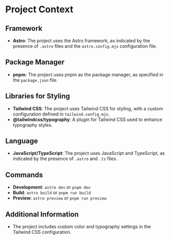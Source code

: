 # Project Context

## Framework
- **Astro**: The project uses the Astro framework, as indicated by the presence of `.astro` files and the `astro.config.mjs` configuration file.

## Package Manager
- **pnpm**: The project uses pnpm as the package manager, as specified in the `package.json` file.

## Libraries for Styling
- **Tailwind CSS**: The project uses Tailwind CSS for styling, with a custom configuration defined in `tailwind.config.mjs`.
- **@tailwindcss/typography**: A plugin for Tailwind CSS used to enhance typography styles.

## Language
- **JavaScript/TypeScript**: The project uses JavaScript and TypeScript, as indicated by the presence of `.astro` and `.ts` files.

## Commands
- **Development**: `astro dev` or `pnpm dev`
- **Build**: `astro build` or `pnpm run build`
- **Preview**: `astro preview` or `pnpm run preview`

## Additional Information
- The project includes custom color and typography settings in the Tailwind CSS configuration.
